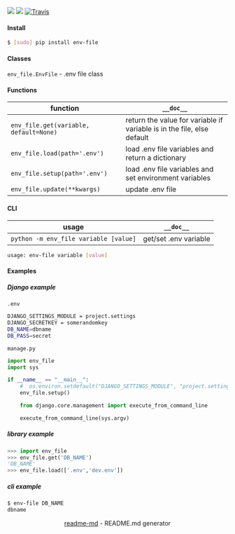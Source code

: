 [![](https://img.shields.io/pypi/pyversions/env-file.svg?longCache=True)](https://pypi.org/project/env-file/)
[![](https://img.shields.io/pypi/v/env-file.svg?maxAge=3600)](https://pypi.org/project/env-file/)
[![Travis](https://api.travis-ci.org/looking-for-a-job/env-file.py.svg?branch=master)](https://travis-ci.org/looking-for-a-job/env-file.py/)

#### Install
```bash
$ [sudo] pip install env-file
```

#### Classes
`env_file.EnvFile` - .env file class

#### Functions
function|`__doc__`
-|-
`env_file.get(variable, default=None)`|return the value for variable if variable is in the file, else default
`env_file.load(path='.env')`|load .env file variables and return a dictionary
`env_file.setup(path='.env')`|load .env file variables and set environment variables
`env_file.update(**kwargs)`|update .env file

#### CLI
usage|`__doc__`
-|-
`python -m env_file variable [value]`|get/set .env variable

```bash
usage: env-file variable [value]
```

#### Examples
##### Django example

`.env`
```bash
DJANGO_SETTINGS_MODULE = project.settings
DJANGO_SECRETKEY = somerandomkey
DB_NAME=dbname
DB_PASS=secret
```

`manage.py`
```python
import env_file
import sys

if __name__ == "__main__":
    #  os.environ.setdefault("DJANGO_SETTINGS_MODULE", "project.settings")
    env_file.setup()

    from django.core.management import execute_from_command_line

    execute_from_command_line(sys.argv)
```

##### library example
```python
>>> import env_file
>>> env_file.get('DB_NAME')
'DB_NAME'
>>> env_file.load(['.env','dev.env'])
```

##### cli example
```bash
$ env-file DB_NAME
dbname
```

<p align="center"><a href="https://pypi.org/project/readme-md/">readme-md</a> - README.md generator</p>